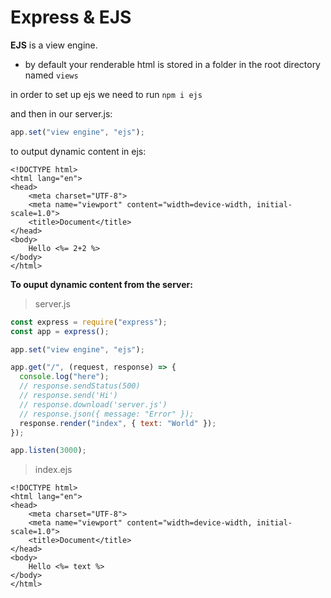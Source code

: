 # Express & EJS

**EJS** is a view engine.

- by default your renderable html is stored in a folder in the root directory named `views`

in order to set up ejs we need to run
`npm i ejs`

and then in our server.js:

```js
app.set("view engine", "ejs");
```

to output dynamic content in ejs:

```ejs
<!DOCTYPE html>
<html lang="en">
<head>
    <meta charset="UTF-8">
    <meta name="viewport" content="width=device-width, initial-scale=1.0">
    <title>Document</title>
</head>
<body>
    Hello <%= 2+2 %>
</body>
</html>

```

**To ouput dynamic content from the server:**

> server.js

```js
const express = require("express");
const app = express();

app.set("view engine", "ejs");

app.get("/", (request, response) => {
  console.log("here");
  // response.sendStatus(500)
  // response.send('Hi')
  // response.download('server.js')
  // response.json({ message: "Error" });
  response.render("index", { text: "World" });
});

app.listen(3000);
```

> index.ejs

```ejs
<!DOCTYPE html>
<html lang="en">
<head>
    <meta charset="UTF-8">
    <meta name="viewport" content="width=device-width, initial-scale=1.0">
    <title>Document</title>
</head>
<body>
    Hello <%= text %>
</body>
</html>


```
